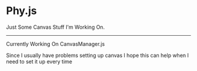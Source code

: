 # Phy.js

Just Some Canvas Stuff I'm Working On.

---------------------------------------

Currently Working On CanvasManager.js

Since I usually have problems setting up canvas I hope this can help when I need to set it up every time
